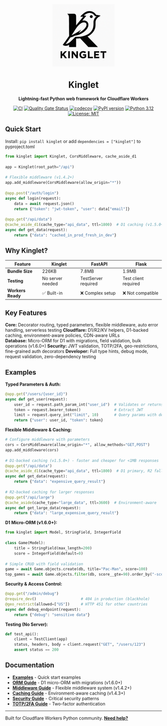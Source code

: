 <div align="center">
  <img src="logo.png" alt="Kinglet Logo" width="200" height="200">
  <h1>Kinglet</h1>
  <p><strong>Lightning-fast Python web framework for Cloudflare Workers</strong></p>
  
  [![CI](https://github.com/mitchins/Kinglet/actions/workflows/ci.yml/badge.svg)](https://github.com/mitchins/Kinglet/actions/workflows/ci.yml)
  [![Quality Gate Status](https://sonarcloud.io/api/project_badges/measure?project=mitchins_Kinglet&metric=alert_status)](https://sonarcloud.io/summary/new_code?id=mitchins_Kinglet)
  [![codecov](https://codecov.io/github/mitchins/kinglet/graph/badge.svg?token=VSA89V2XBH)](https://codecov.io/github/mitchins/kinglet)
  [![PyPI version](https://badge.fury.io/py/kinglet.svg)](https://badge.fury.io/py/kinglet)
  [![Python 3.12](https://img.shields.io/badge/python-3.12-blue.svg)](https://www.python.org/downloads/)
  [![License: MIT](https://img.shields.io/badge/License-MIT-yellow.svg)](https://opensource.org/licenses/MIT)
</div>

## Quick Start

Install: `pip install kinglet` or add `dependencies = ["kinglet"]` to pyproject.toml

```python
from kinglet import Kinglet, CorsMiddleware, cache_aside_d1

app = Kinglet(root_path="/api")

# Flexible middleware (v1.4.2+)
app.add_middleware(CorsMiddleware(allow_origin="*"))

@app.post("/auth/login")
async def login(request):
    data = await request.json()
    return {"token": "jwt-token", "user": data["email"]}

@app.get("/api/data")
@cache_aside_d1(cache_type="api_data", ttl=1800)  # D1 caching (v1.5.0+)
async def get_data(request):
    return {"data": "cached_in_prod_fresh_in_dev"}
```

## Why Kinglet?

| Feature | Kinglet | FastAPI | Flask |
|---------|---------|---------|-------|
| **Bundle Size** | 226KB | 7.8MB | 1.9MB |
| **Testing** | No server needed | TestServer required | Test client required |
| **Workers Ready** | ✅ Built-in | ❌ Complex setup | ❌ Not compatible |

## Key Features

**Core:** Decorator routing, typed parameters, flexible middleware, auto error handling, serverless testing
**Cloudflare:** D1/R2/KV helpers, D1-backed caching, environment-aware policies, CDN-aware URLs  
**Database:** Micro-ORM for D1 with migrations, field validation, bulk operations (v1.6.0+)
**Security:** JWT validation, TOTP/2FA, geo-restrictions, fine-grained auth decorators
**Developer:** Full type hints, debug mode, request validation, zero-dependency testing

## Examples

**Typed Parameters & Auth:**
```python
@app.get("/users/{user_id}")
async def get_user(request):
    user_id = request.path_param_int("user_id")  # Validates or returns 400
    token = request.bearer_token()               # Extract JWT
    limit = request.query_int("limit", 10)       # Query params with defaults
    return {"user": user_id, "token": token}
```

**Flexible Middleware & Caching:**
```python
# Configure middleware with parameters
cors = CorsMiddleware(allow_origin="*", allow_methods="GET,POST")
app.add_middleware(cors)

# D1-backed caching (v1.5.0+) - faster and cheaper for <1MB responses
@app.get("/api/data")
@cache_aside_d1(cache_type="api_data", ttl=1800)  # D1 primary, R2 fallback
async def get_data(request):
    return {"data": "expensive_query_result"}

# R2-backed caching for larger responses
@app.get("/api/large")
@cache_aside(cache_type="large_data", ttl=3600)  # Environment-aware
async def get_large_data(request):
    return {"data": "large_expensive_query_result"}
```

**D1 Micro-ORM (v1.6.0+):**
```python
from kinglet import Model, StringField, IntegerField

class Game(Model):
    title = StringField(max_length=200)
    score = IntegerField(default=0)

# Simple CRUD with field validation
game = await Game.objects.create(db, title="Pac-Man", score=100)
top_games = await Game.objects.filter(db, score__gte=90).order_by("-score").all()
```

**Security & Access Control:**
```python
@app.get("/admin/debug")
@require_dev()                    # 404 in production (blackhole)
@geo_restrict(allowed=["US"])     # HTTP 451 for other countries
async def debug_endpoint(request):
    return {"debug": "sensitive data"}
```

**Testing (No Server):**
```python
def test_api():
    client = TestClient(app)
    status, headers, body = client.request("GET", "/users/123")
    assert status == 200
```

## Documentation

- **[Examples](examples/)** - Quick start examples  
- **[ORM Guide](docs/ORM.md)** - D1 micro-ORM with migrations (v1.6.0+)
- **[Middleware Guide](docs/MIDDLEWARE.md)** - Flexible middleware system (v1.4.2+)
- **[Caching Guide](docs/CACHING.md)** - Environment-aware caching (v1.4.3+)
- **[Security Guide](docs/SECURITY_BEST_PRACTICES.md)** - Critical security patterns
- **[TOTP/2FA Guide](docs/TOTP.md)** - Two-factor authentication

---

Built for Cloudflare Workers Python community. **[Need help?](https://github.com/mitchins/Kinglet/issues)**